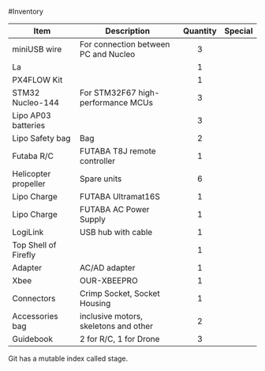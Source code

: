 #Inventory

| Item | Description | Quantity | Special |
| ---- | ----------- | :------: | ---- |
| miniUSB wire |For connection between PC and Nucleo | 3 |  |
| La |  | 1 |  |
| PX4FLOW Kit |  | 1 |  |
|STM32 Nucleo-144 |For STM32F67 high-performance MCUs |3||
|Lipo AP03 batteries| |  3|  |
|Lipo Safety bag |Bag |2||
|Futaba R/C |FUTABA T8J remote controller| 1| |
|Helicopter propeller| Spare units |6||
|Lipo Charge| FUTABA Ultramat16S| 1| |
|Lipo Charge| FUTABA AC Power Supply| 1| |
|LogiLink| USB hub with cable| 1| |
|Top Shell of Firefly| |1||
|Adapter| AC/AD adapter| 1| |
|Xbee| OUR-XBEEPRO| 1| |
|Connectors| Crimp Socket, Socket Housing| 1| |
|Accessories bag| inclusive motors, skeletons and other| 2| |
|Guidebook| 2 for R/C, 1 for Drone| 3| |

Git has a mutable index called stage.